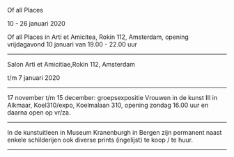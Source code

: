 Of all Places  

10 - 26 januari 2020 

Of all Places in Arti et Amicitea, Rokin 112, Amsterdam, 
opening vrijdagavond 10 januari van 19.00 - 22.00 uur

_____________________________________________________________________________________________________________________________

Salon Arti et Amicitiae,Rokin 112, Amsterdam

t/m 7 januari 2020

____________________________________________________________________________________________________________________________


17 november t/m 15 december: groepsexpositie Vrouwen in de kunst III in Alkmaar, Koel310/expo, Koelmalaan 310, opening zondag 16.00 uur en daarna open op vr/za. 

______________________________________________________________________________________________________________________________


In de kunstuitleen in Museum Kranenburgh in Bergen zijn permanent naast enkele schilderijen ook diverse prints (ingelijst) te koop / te huur.

______________________________________________________________________________________________________________________________
